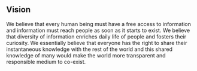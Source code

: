 ---
---

## Vision

We believe that every human being must have a free access to information and information must reach people as soon as it starts to exist. We believe that diversity of information enriches daily life of people and fosters their curiosity. We essentially believe that everyone has the right to share their instantaneous knowledge with the rest of the world and this shared knowledge of many would make the world more transparent and responsible medium to co-exist.  